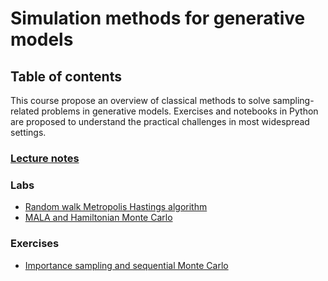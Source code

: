 # Simulation methods for generative models
## Table of contents

This course propose an overview of classical methods to solve sampling-related problems in generative models.
Exercises and notebooks in Python are proposed to understand the practical challenges in most widespread settings.

### [Lecture notes](https://github.com/sylvainlc/22-M2_generative_models/blob/main/Lecture/poly.pdf) 

### Labs
- [Random walk Metropolis Hastings algorithm](https://github.com/sylvainlc/22-M2_generative_models/blob/main/Lab/mcmc_mh.ipynb)
- [MALA and Hamiltonian Monte Carlo](https://github.com/sylvainlc/22-M2_generative_models/blob/main/Lab/mh_mala_hmc.ipynb)


### Exercises
- [Importance sampling and sequential Monte Carlo](https://github.com/sylvainlc/22-M2_generative_models/blob/main/Exercises/training_SMC.pdf)
